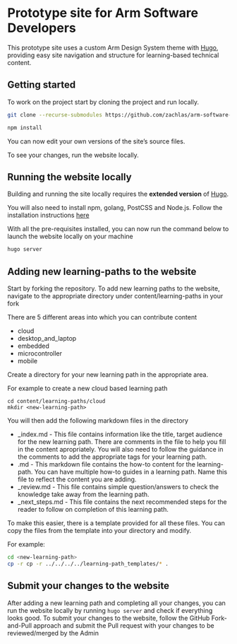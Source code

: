 # Prototype site for Arm Software Developers

This prototype site uses a custom Arm Design System theme with [Hugo](https://gohugo.io/), providing easy site navigation and structure for learning-based technical content.


## Getting started

To work on the project start by cloning the project and run locally.

```bash
git clone --recurse-submodules https://github.com/zachlas/arm-software-developers-ads
```

```bash
npm install
```

You can now edit your own versions of the site’s source files. 

To see your changes, run the website locally.

## Running the website locally

Building and running the site locally requires the **extended version** of [Hugo](https://gohugo.io).

You will also need to install npm, golang, PostCSS and Node.js. Follow the installation instructions [here](https://www.docsy.dev/docs/get-started/docsy-as-module/installation-prerequisites/)

With all the pre-requisites installed, you can now run the command below to launch the website locally on your machine

```bash
hugo server
```

## Adding new learning-paths to the website

Start by forking the repository. To add new learning paths to the website, navigate to the appropriate directory under content/learning-paths in your fork

There are 5 different areas into which you can contribute content

* cloud
* desktop_and_laptop
* embedded
* microcontroller
* mobile

Create a directory for your new learning path in the appropriate area.

For example to create a new cloud based learning path

```
cd content/learning-paths/cloud
mkdir <new-learning-path>
```

You will then add the following markdown files in the <new-learning-path> directory

* _index.md - This file contains information like the title, target audience for the new learning path. There are comments in the file to help you fill in the content apropriately. You will also need to follow the guidance in the comments to add the appropriate tags for your learning path.
* <how-to-1>.md - This markdown file contains the how-to content for the learning-path. You can have multiple how-to guides in a learning path. Name this file to reflect the content you are adding.
* _review.md - This file contains simple question/answers to check the knowledge take away from the learning path. 
* _next_steps.md - This file contains the next recommended steps for the reader to follow on completion of this learning path.

To make this easier, there is a template provided for all these files. You can copy the files from the template into your <new-learning-path> directory and modify.

For example:

```bash
cd <new-learning-path>
cp -r cp -r ../../../../learning-path_templates/* .
```

## Submit your changes to the website

After adding a new learning path and completing all your changes, you can run the website locally by running `hugo server` and check if everything looks good.
To submit your changes to the website, follow the GitHub Fork-and-Pull approach and submit the Pull request with your changes to be reviewed/merged by the Admin




